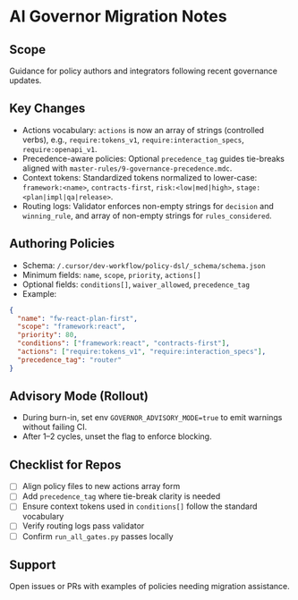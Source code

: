 # AI Governor Migration Notes

## Scope
Guidance for policy authors and integrators following recent governance updates.

## Key Changes
- Actions vocabulary: `actions` is now an array of strings (controlled verbs), e.g., `require:tokens_v1`, `require:interaction_specs`, `require:openapi_v1`.
- Precedence-aware policies: Optional `precedence_tag` guides tie-breaks aligned with `master-rules/9-governance-precedence.mdc`.
- Context tokens: Standardized tokens normalized to lower-case: `framework:<name>`, `contracts-first`, `risk:<low|med|high>`, `stage:<plan|impl|qa|release>`.
- Routing logs: Validator enforces non-empty strings for `decision` and `winning_rule`, and array of non-empty strings for `rules_considered`.

## Authoring Policies
- Schema: `/.cursor/dev-workflow/policy-dsl/_schema/schema.json`
- Minimum fields: `name`, `scope`, `priority`, `actions[]`
- Optional fields: `conditions[]`, `waiver_allowed`, `precedence_tag`
- Example:
```json
{
  "name": "fw-react-plan-first",
  "scope": "framework:react",
  "priority": 80,
  "conditions": ["framework:react", "contracts-first"],
  "actions": ["require:tokens_v1", "require:interaction_specs"],
  "precedence_tag": "router"
}
```

## Advisory Mode (Rollout)
- During burn-in, set env `GOVERNOR_ADVISORY_MODE=true` to emit warnings without failing CI.
- After 1–2 cycles, unset the flag to enforce blocking.

## Checklist for Repos
- [ ] Align policy files to new actions array form
- [ ] Add `precedence_tag` where tie-break clarity is needed
- [ ] Ensure context tokens used in `conditions[]` follow the standard vocabulary
- [ ] Verify routing logs pass validator
- [ ] Confirm `run_all_gates.py` passes locally

## Support
Open issues or PRs with examples of policies needing migration assistance.